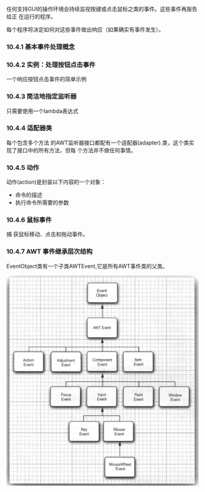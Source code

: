 任何支持GUI的操作环境会持续监视按键或点击鼠标之类的事件。这些事件再报告给正 在运行的程序。

每个程序将决定如何对这些事件做出响应（如果确实有事件发生）。

### 10.4.1 基本事件处理概念

### 10.4.2 实例：处理按钮点击事件

一个响应按钮点击事件的简单示例

### 10.4.3 简洁地指定监听器

只需要使用一个lambda表达式

### 10.4.4 适配器类

每个包含多个方法 的AWT监听器接口都配有一个适配器(adapter).类，这个类实现了接口中的所有方法，但每 个方法并不做任何事情。

### 10.4.5 动作

动作(action)是封装以下内容的一个对象：
- 命令的描述
- 执行命令所需要的参数

### 10.4.6 鼠标事件

捕 获鼠标移动、点击和拖动事件。


### 10.4.7 AWT 事件继承层次结构

EventObject类有一个子类AWTEvent,它是所有AWT事件类的父类。

![img.png](../../../assets/AWT事件类的继承图.png)

